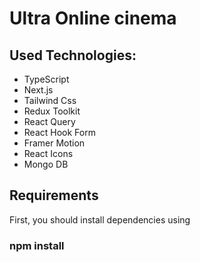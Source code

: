 # Ultra Online cinema

## Used Technologies:

- TypeScript
- Next.js
- Tailwind Css
- Redux Toolkit
- React Query
- React Hook Form
- Framer Motion
- React Icons
- Mongo DB

## Requirements

First, you should install dependencies using

### npm install
